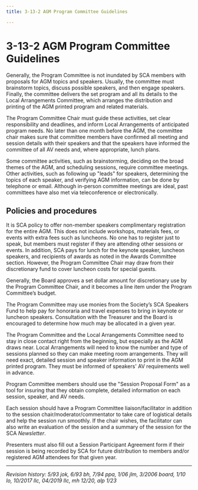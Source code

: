 ```yaml
---
title: 3-13-2 AGM Program Committee Guidelines

---
```


# 3-13-2 AGM Program Committee Guidelines

Generally, the Program Committee is not inundated by SCA members with proposals for AGM topics and speakers. Usually, the committee must brainstorm topics, discuss possible speakers, and then engage speakers. Finally, the committee delivers the set program and all its details to the Local Arrangements Committee, which arranges the distribution and printing of the AGM printed program and related materials.

The Program Committee Chair must guide these activities, set clear responsibility and deadlines, and inform Local Arrangements of anticipated program needs. No later than one month before the AGM, the committee chair makes sure that committee members have confirmed all meeting and session details with their speakers and that the speakers have informed the committee of all AV needs and, where appropriate, lunch plans.

Some committee activities, such as brainstorming, deciding on the broad themes of the AGM, and scheduling sessions, require committee meetings. Other activities, such as following up "leads" for speakers, determining the topics of each speaker, and verifying AGM information, can be done by telephone or email. Although in-person committee meetings are ideal, past committees have also met via teleconference or electronically.

## Policies and procedures

It is SCA policy to offer non-member speakers complimentary registration for the entire AGM. This does not include workshops, materials fees, or events with extra fees such as luncheons. No one has to register just to speak, but members must register if they are attending other sessions or events. In addition, SCA pays for lunch for the keynote speaker, luncheon speakers, and recipients of awards as noted in the Awards Committee section. However, the Program Committee Chair may draw from their discretionary fund to cover luncheon costs for special guests.

Generally, the Board approves a set dollar amount for discretionary use by the Program Committee Chair, and it becomes a line item under the Program Committee’s budget.

The Program Committee may use monies from the Society’s SCA Speakers Fund to help pay for honoraria and travel expenses to bring in keynote or luncheon speakers. Consultation with the Treasurer and the Board is encouraged to determine how much may be allocated in a given year.

The Program Committee and the Local Arrangements Committee need to stay in close contact right from the beginning, but especially as the AGM draws near. Local Arrangements will need to know the number and type of sessions planned so they can make meeting room arrangements. They will need exact, detailed session and speaker information to print in the AGM printed program. They must be informed of speakers' AV requirements well in advance.

Program Committee members should use the "Session Proposal Form" as a tool for insuring that they obtain complete, detailed information on each session, speaker, and AV needs.
 
Each session should have a Program Committee liaison/facilitator in addition to the session chair/moderator/commentator to take care of logistical details and help the session run smoothly. If the chair wishes, the facilitator can also write an evaluation of the session and a summary of the session for the SCA _Newsletter_.

Presenters must also fill out a Session Participant Agreement form if their session is being recorded by SCA for future distribution to members and/or registered AGM attendees for that given year.

***

_Revision history: 5/93 jok, 6/93 bh, 7/94 ppa, 1/06 jlm, 3/2006 board, 1/10 lo, 10/2017 llc, 04/2019 llc, mh 12/20, alp 1/23_
